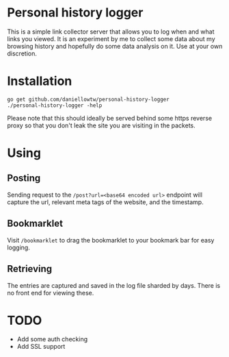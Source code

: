 # Personal history logger

This is a simple link collector server that allows you to log when and what links you viewed. It is an experiment by me to collect some data about my browsing history and hopefully do some data analysis on it. Use at your own discretion.

# Installation

```
go get github.com/daniellowtw/personal-history-logger
./personal-history-logger -help
```

Please note that this should ideally be served behind some https reverse proxy so that you don't leak the site you are visiting in the packets.

# Using

## Posting

Sending request to the `/post?url=<base64 encoded url>` endpoint will capture the url, relevant meta tags of the website, and the timestamp.

## Bookmarklet

Visit `/bookmarklet` to drag the bookmarklet to your bookmark bar for easy logging.

## Retrieving

The entries are captured and saved in the log file sharded by days. There is no front end for viewing these.

# TODO

* Add some auth checking
* Add SSL support

